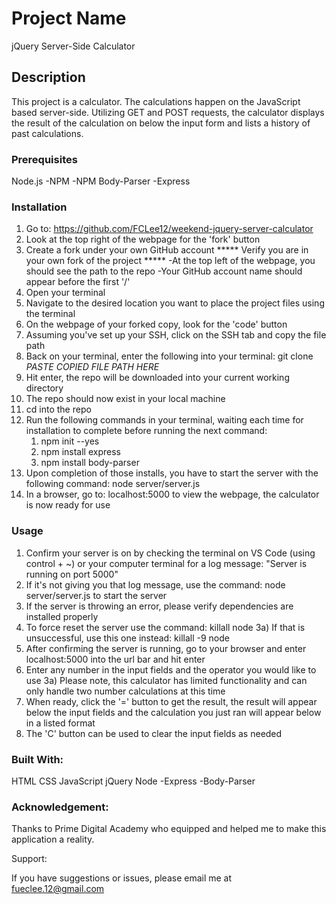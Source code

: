 # Project Name

jQuery Server-Side Calculator

## Description

This project is a calculator. The calculations happen on the JavaScript based server-side. Utilizing GET and POST requests, the calculator displays the result of the calculation on below the input form and lists a history of past calculations.


### Prerequisites

Node.js
-NPM
-NPM Body-Parser
-Express

### Installation

1) Go to: https://github.com/FCLee12/weekend-jquery-server-calculator
2) Look at the top right of the webpage for the 'fork' button
3) Create a fork under your own GitHub account
    ***** Verify you are in your own fork of the project *****
        -At the top left of the webpage, you should see the path to the repo
        -Your GitHub account name should appear before the first '/'
4) Open your terminal
5) Navigate to the desired location you want to place the project files using the terminal
6) On the webpage of your forked copy, look for the 'code' button
7) Assuming you've set up your SSH, click on the SSH tab and copy the file path
7) Back on your terminal, enter the following into your terminal:
    git clone *PASTE COPIED FILE PATH HERE*
8) Hit enter, the repo will be downloaded into your current working directory
9) The repo should now exist in your local machine
10) cd into the repo
11) Run the following commands in your terminal, waiting each time for installation to complete before running the next command:
      1) npm init --yes
      2) npm install express
      3) npm install body-parser
12) Upon completion of those installs, you have to start the server with the following command: node server/server.js
13) In a browser, go to: localhost:5000 to view the webpage, the calculator is now ready for use

### Usage

1) Confirm your server is on by checking the terminal on VS Code (using control + ~) or your computer terminal for a log message: "Server is running on port 5000"
  1) If it's not giving you that log message, use the command: node server/server.js to start the server
  2) If the server is throwing an error, please verify dependencies are installed properly
  3) To force reset the server use the command: killall node
      3a) If that is unsuccessful, use this one instead: killall -9 node
2) After confirming the server is running, go to your browser and enter localhost:5000 into the url bar and hit enter
3) Enter any number in the input fields and the operator you would like to use
  3a) Please note, this calculator has limited functionality and can only handle two number calculations at this time
4) When ready, click the '=' button to get the result, the result will appear below the input fields and the calculation you just ran will appear below in a listed format
5) The 'C' button can be used to clear the input fields as needed

### Built With:

HTML
CSS
JavaScript
jQuery
Node
-Express
-Body-Parser

### Acknowledgement:

Thanks to Prime Digital Academy who equipped and helped me to make this application a reality.

Support:

If you have suggestions or issues, please email me at fueclee.12@gmail.com
